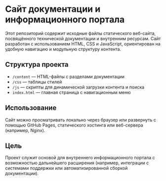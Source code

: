 # Сайт документации и информационного портала

Этот репозиторий содержит исходные файлы статического веб-сайта, посвящённого технической документации и внутренним ресурсам. Сайт разработан с использованием HTML, CSS и JavaScript, ориентирован на удобную навигацию и модульную структуру контента.

## Структура проекта
- `/content` — HTML-файлы с разделами документации
- `/css` — таблицы стилей
- `/js` — скрипты для динамической загрузки контента и поиска
- `index.html` — главная страница с навигационным меню

## Использование
Сайт можно просматривать локально через браузер или развернуть с помощью GitHub Pages, статического хостинга или веб-сервера (например, Nginx).

## Цель
Проект служит основой для внутреннего информационного портала с возможностью дальнейшего расширения (например, интеграции с системами поддержки или автоматизированной сборкой документации).
